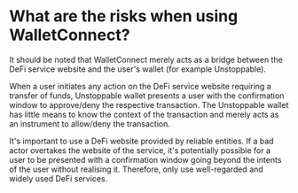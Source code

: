 # What are the risks when using WalletConnect?

It should be noted that WalletConnect merely acts as a bridge between the DeFi service website and the user's wallet (for example Unstoppable).

When a user initiates any action on the DeFi service website requiring a transfer of funds, Unstoppable wallet presents a user with the confirmation window to approve/deny the respective transaction. The Unstoppable wallet has little means to know the context of the transaction and merely acts as an instrument to allow/deny the transaction.

It's important to use a DeFi website provided by reliable entities. If a bad actor overtakes the website of the service, it's potentially possible for a user to be presented with a confirmation window going beyond the intents of the user without realising it. Therefore, only use well-regarded and widely used DeFi services.
